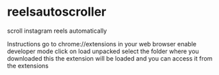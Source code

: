 # reelsautoscroller
scroll instagram reels automatically 

Instructions
go to chrome://extensions in your web browser
enable developer mode
click on load unpacked
select the folder where you downloaded this
the extension will be loaded and you can access it from the extensions
